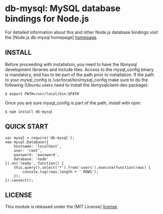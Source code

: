 # db-mysql: MySQL database bindings for Node.js #

For detailed information about this and other Node.js
database bindings visit the [Node.js db-mysql homepage] [homepage].

## INSTALL ##

Before proceeding with installation, you need to have the libmysql
development libraries and include files. Access to the mysql_config 
binary is mandatory, and has to be part of the path prior to 
installation. If the path to your mysql_config is
/usr/local/bin/mysql_config make sure to do the following (Ubuntu
users need to install the libmysqlclient-dev package):

    $ export PATH=/usr/local/bin:$PATH

Once you are sure mysql_config is part of the path, install with npm:

    $ npm install db-mysql

## QUICK START ##

    var mysql = require('db-mysql');
    new mysql.Database({
        hostname: 'localhost',
        user: 'root',
        password: 'password',
        database: 'node'
    }).on('ready', function() {
        this.query().select('*').from('users').execute(function(rows) {
            console.log(rows.length + ' ROWS');
        });
    }).connect();

## LICENSE ##

This module is released under the [MIT License] [license].

[homepage]: http://nodejsdb.org/db-mysql
[license]: http://www.opensource.org/licenses/mit-license.php
